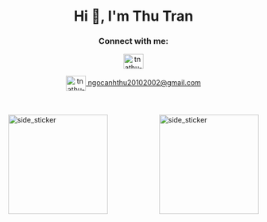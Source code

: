 

<!--
**tnathu-ai/tnathu-ai** is a ✨ _special_ ✨ repository because its `README.md` (this file) appears on your GitHub profile.

Here are some ideas to get you started:

- 🔭 I’m currently working on ...
- 🌱 I’m currently learning ...
- 👯 I’m looking to collaborate on ...
- 🤔 I’m looking for help with ...
- 💬 Ask me about ...
- 📫 How to reach me: ...
- 😄 Pronouns: ...
- ⚡ Fun fact: ...
-->


<h1 align="center">Hi 👋, I'm Thu Tran</h1>

<h3 align="center">Connect with me:</h3>
<p align="center">
<a href="https://www.youtube.com/channel/UC9PFz9W7OKgSuqV7nQVg21w" target="blank"><img align="center" src="https://raw.githubusercontent.com/rahuldkjain/github-profile-readme-generator/master/src/images/icons/Social/youtube.svg" alt="tnathu-ai" height="30" width="40" /></a> 
</p>
<p align="center">
<a href=# target="blank"><img align="center" src="https://ssl.gstatic.com/ui/v1/icons/mail/rfr/gmail.ico" alt="tnathu-ai" height="30" width="40" />    ngocanhthu20102002@gmail.com</a>
</p>


<br><br>
<img width=200px height=200px alt="side_sticker" src="https://media.giphy.com/media/TEnXkcsHrP4YedChhA/giphy.gif" />
<img align="right" width=200px height=200px alt="side_sticker" src="https://media.giphy.com/media/TEnXkcsHrP4YedChhA/giphy.gif" />



